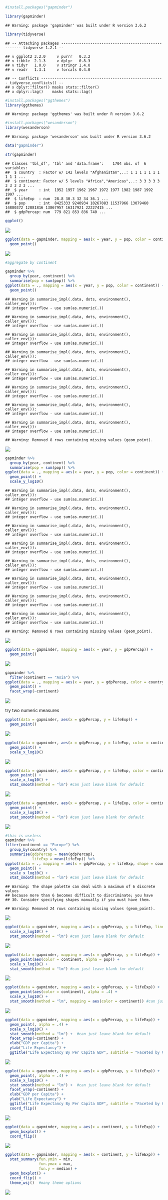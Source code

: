 ``` r
#install.packages("gapminder")

library(gapminder)
```

    ## Warning: package 'gapminder' was built under R version 3.6.2

``` r
library(tidyverse)
```

    ## -- Attaching packages ---------------------------------------------------- tidyverse 1.2.1 --

    ## v ggplot2 3.2.0     v purrr   0.3.2
    ## v tibble  2.1.3     v dplyr   0.8.3
    ## v tidyr   1.0.0     v stringr 1.4.0
    ## v readr   1.3.1     v forcats 0.4.0

    ## -- Conflicts ------------------------------------------------------- tidyverse_conflicts() --
    ## x dplyr::filter() masks stats::filter()
    ## x dplyr::lag()    masks stats::lag()

``` r
#install.packages("ggthemes")
library(ggthemes)
```

    ## Warning: package 'ggthemes' was built under R version 3.6.2

``` r
#install.packages("wesanderson")
library(wesanderson)
```

    ## Warning: package 'wesanderson' was built under R version 3.6.2

``` r
data("gapminder")

str(gapminder)
```

    ## Classes 'tbl_df', 'tbl' and 'data.frame':    1704 obs. of  6 variables:
    ##  $ country  : Factor w/ 142 levels "Afghanistan",..: 1 1 1 1 1 1 1 1 1 1 ...
    ##  $ continent: Factor w/ 5 levels "Africa","Americas",..: 3 3 3 3 3 3 3 3 3 3 ...
    ##  $ year     : int  1952 1957 1962 1967 1972 1977 1982 1987 1992 1997 ...
    ##  $ lifeExp  : num  28.8 30.3 32 34 36.1 ...
    ##  $ pop      : int  8425333 9240934 10267083 11537966 13079460 14880372 12881816 13867957 16317921 22227415 ...
    ##  $ gdpPercap: num  779 821 853 836 740 ...

``` r
ggplot()
```

![](jstanfield_-_class_2_-_participation_files/figure-gfm/unnamed-chunk-3-1.png)<!-- -->

``` r
ggplot(data = gapminder, mapping = aes(x = year, y = pop, color = continent)) +
  geom_point()
```

![](jstanfield_-_class_2_-_participation_files/figure-gfm/unnamed-chunk-4-1.png)<!-- -->

``` r
#aggregate by continent

gapminder %>%
  group_by(year, continent) %>%
  summarise(pop = sum(pop)) %>%
ggplot(data = ., mapping = aes(x = year, y = pop, color = continent)) +
  geom_point()
```

    ## Warning in summarise_impl(.data, dots, environment(), caller_env()):
    ## integer overflow - use sum(as.numeric(.))
    
    ## Warning in summarise_impl(.data, dots, environment(), caller_env()):
    ## integer overflow - use sum(as.numeric(.))
    
    ## Warning in summarise_impl(.data, dots, environment(), caller_env()):
    ## integer overflow - use sum(as.numeric(.))
    
    ## Warning in summarise_impl(.data, dots, environment(), caller_env()):
    ## integer overflow - use sum(as.numeric(.))
    
    ## Warning in summarise_impl(.data, dots, environment(), caller_env()):
    ## integer overflow - use sum(as.numeric(.))
    
    ## Warning in summarise_impl(.data, dots, environment(), caller_env()):
    ## integer overflow - use sum(as.numeric(.))
    
    ## Warning in summarise_impl(.data, dots, environment(), caller_env()):
    ## integer overflow - use sum(as.numeric(.))
    
    ## Warning in summarise_impl(.data, dots, environment(), caller_env()):
    ## integer overflow - use sum(as.numeric(.))

    ## Warning: Removed 8 rows containing missing values (geom_point).

![](jstanfield_-_class_2_-_participation_files/figure-gfm/unnamed-chunk-5-1.png)<!-- -->

``` r
gapminder %>%
  group_by(year, continent) %>%
  summarise(pop = sum(pop)) %>%
ggplot(data = ., mapping = aes(x = year, y = pop, color = continent)) +
  geom_point() +
  scale_y_log10()
```

    ## Warning in summarise_impl(.data, dots, environment(), caller_env()):
    ## integer overflow - use sum(as.numeric(.))
    
    ## Warning in summarise_impl(.data, dots, environment(), caller_env()):
    ## integer overflow - use sum(as.numeric(.))
    
    ## Warning in summarise_impl(.data, dots, environment(), caller_env()):
    ## integer overflow - use sum(as.numeric(.))
    
    ## Warning in summarise_impl(.data, dots, environment(), caller_env()):
    ## integer overflow - use sum(as.numeric(.))
    
    ## Warning in summarise_impl(.data, dots, environment(), caller_env()):
    ## integer overflow - use sum(as.numeric(.))
    
    ## Warning in summarise_impl(.data, dots, environment(), caller_env()):
    ## integer overflow - use sum(as.numeric(.))
    
    ## Warning in summarise_impl(.data, dots, environment(), caller_env()):
    ## integer overflow - use sum(as.numeric(.))
    
    ## Warning in summarise_impl(.data, dots, environment(), caller_env()):
    ## integer overflow - use sum(as.numeric(.))

    ## Warning: Removed 8 rows containing missing values (geom_point).

![](jstanfield_-_class_2_-_participation_files/figure-gfm/unnamed-chunk-6-1.png)<!-- -->

``` r
ggplot(data = gapminder, mapping = aes(x = year, y = gdpPercap)) +
  geom_point()
```

![](jstanfield_-_class_2_-_participation_files/figure-gfm/unnamed-chunk-7-1.png)<!-- -->

``` r
gapminder %>%
  filter(continent == "Asia") %>%
ggplot(data = ., mapping = aes(x = year, y = gdpPercap, color = country)) +
  geom_point() +
  facet_wrap(~continent)
```

![](jstanfield_-_class_2_-_participation_files/figure-gfm/unnamed-chunk-8-1.png)<!-- -->

try two numeric measures

``` r
ggplot(data = gapminder, aes(x = gdpPercap, y = lifeExp)) +
  geom_point()
```

![](jstanfield_-_class_2_-_participation_files/figure-gfm/unnamed-chunk-9-1.png)<!-- -->

``` r
ggplot(data = gapminder, aes(x = gdpPercap, y = lifeExp, color = continent)) +
  geom_point() +
  scale_x_log10()
```

![](jstanfield_-_class_2_-_participation_files/figure-gfm/unnamed-chunk-10-1.png)<!-- -->

``` r
ggplot(data = gapminder, aes(x = gdpPercap, y = lifeExp, color = continent)) +
  geom_point() +
  scale_x_log10() +
  stat_smooth(method = "lm") #can just leave blank for default
```

![](jstanfield_-_class_2_-_participation_files/figure-gfm/unnamed-chunk-11-1.png)<!-- -->

``` r
ggplot(data = gapminder, aes(x = gdpPercap, y = lifeExp, color = continent, size = pop)) +
  geom_point() +
  scale_x_log10() +
  stat_smooth(method = "lm") #can just leave blank for default
```

![](jstanfield_-_class_2_-_participation_files/figure-gfm/unnamed-chunk-12-1.png)<!-- -->

``` r
#this is useless
gapminder %>%
filter(continent == "Europe") %>%
  group_by(country) %>%
  summarise(gdpPercap = mean(gdpPercap),
            lifeExp = mean(lifeExp)) %>%
ggplot(data = ., mapping = aes(x = gdpPercap, y = lifeExp, shape = country)) +
  geom_point() +
  scale_x_log10() +
  stat_smooth(method = "lm") #can just leave blank for default
```

    ## Warning: The shape palette can deal with a maximum of 6 discrete values
    ## because more than 6 becomes difficult to discriminate; you have
    ## 30. Consider specifying shapes manually if you must have them.

    ## Warning: Removed 24 rows containing missing values (geom_point).

![](jstanfield_-_class_2_-_participation_files/figure-gfm/unnamed-chunk-13-1.png)<!-- -->

``` r
ggplot(data = gapminder, mapping = aes(x = gdpPercap, y = lifeExp, linetype = continent)) +
  scale_x_log10() +
  stat_smooth(method = "lm") #can just leave blank for default
```

![](jstanfield_-_class_2_-_participation_files/figure-gfm/unnamed-chunk-14-1.png)<!-- -->

``` r
ggplot(data = gapminder, mapping = aes(x = gdpPercap, y = lifeExp)) +
  geom_point(aes(color = continent, alpha = pop)) + 
  scale_x_log10() +
  stat_smooth(method = "lm") #can just leave blank for default
```

![](jstanfield_-_class_2_-_participation_files/figure-gfm/unnamed-chunk-15-1.png)<!-- -->

``` r
ggplot(data = gapminder, mapping = aes(x = gdpPercap, y = lifeExp)) +
  geom_point(aes(color = continent), alpha = .4) + 
  scale_x_log10() +
  stat_smooth(method = "lm", mapping = aes(color = continent)) #can just leave blank for default
```

![](jstanfield_-_class_2_-_participation_files/figure-gfm/unnamed-chunk-16-1.png)<!-- -->

``` r
ggplot(data = gapminder, mapping = aes(x = gdpPercap, y = lifeExp)) +
  geom_point(, alpha = .4) + 
  scale_x_log10() +
  stat_smooth(method = "lm") +  #can just leave blank for default
  facet_wrap(~continent) +
  xlab("GDP per Capita") +
  ylab("Life Expectancy") +
  ggtitle("Life Expectancy By Per Capita GDP", subtitle = "Faceted by Continent")
```

![](jstanfield_-_class_2_-_participation_files/figure-gfm/unnamed-chunk-17-1.png)<!-- -->

``` r
ggplot(data = gapminder, mapping = aes(x = gdpPercap, y = lifeExp)) +
  geom_point(, alpha = .4) + 
  scale_x_log10() +
  stat_smooth(method = "lm") +  #can just leave blank for default
  facet_wrap(~continent) +
  xlab("GDP per Capita") +
  ylab("Life Expectancy") +
  ggtitle("Life Expectancy By Per Capita GDP", subtitle = "Faceted by Continent") + 
  coord_flip()
```

![](jstanfield_-_class_2_-_participation_files/figure-gfm/unnamed-chunk-18-1.png)<!-- -->

``` r
ggplot(data = gapminder, mapping = aes(x = continent, y = lifeExp)) +
  geom_boxplot() + 
  coord_flip()
```

![](jstanfield_-_class_2_-_participation_files/figure-gfm/unnamed-chunk-19-1.png)<!-- -->

``` r
ggplot(data = gapminder, mapping = aes(x = continent, y = lifeExp)) +
  stat_summary(fun.ymin = min, 
               fun.ymax = max,
               fun.y = median) +
  geom_boxplot() + 
  coord_flip() +
  theme_wsj()  #many theme options
```

![](jstanfield_-_class_2_-_participation_files/figure-gfm/unnamed-chunk-20-1.png)<!-- -->
